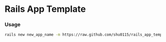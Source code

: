 # Rails App Template

### Usage

```bash
rails new new_app_name -m https://raw.github.com/shu0115/rails_app_template/master/app_template.rb
```
